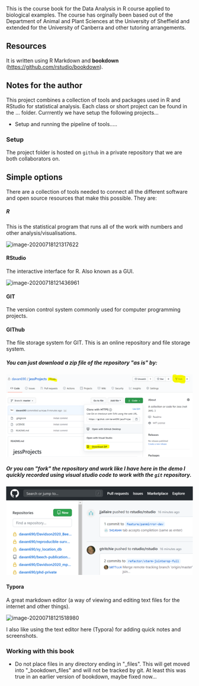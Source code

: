 This is the course book for the Data Analysis in R course applied to biological examples. The course has orginally been based out of the Department of Animal and Plant Sciences at the University of Sheffield and extended for the University of Canberra and other tutoring arrangements. 

## Resources

It is written using R Markdown and **bookdown** (https://github.com/rstudio/bookdown).

## Notes for the author

This project combines a collection of tools and packages used in R and RStudio for statistical analysis. Each class or short project can be found in the ... folder. Currrently we have setup the following projects...

- Setup and running the pipeline of tools.....

### Setup

The project folder is hosted on `github` in a private repository that we are both collaborators on. 

## Simple options

There are a collection of tools needed to connect all the different software and open source resources that make this possible. They are:

##### R

This is the statistical program that runs all of the work with numbers and other analysis/visualisations.

![image-20200718121317622](C:\Code\stats-for-bio\img\image-20200718121317622.png)

#### RStudio

The interactive interface for R. Also known as a GUI.

![image-20200718121436961](C:\Code\stats-for-bio\img\image-20200718121436961.png)

#### GIT

The version control system commonly used for computer programming projects.

#### GIThub

The file storage system for GIT. This is an online repository and file storage system.

##### You can just download a zip file of the repository "as is" by:

![How to Fork from a github account](./img/github-download-options.png)

##### Or you can "fork" the repository and work like I have here in the demo I quickly recorded using visual studio code to work with the `git` repository.

![github repository page](./img/github-repo-shot.png)



#### Typora

A great markdown editor (a way of viewing and editing text files for the internet and other things).

![image-20200718121518980](C:\Code\stats-for-bio\img\image-20200718121518980.png)

I also like using the text editor here (Typora) for adding quick notes and screenshots.

### Working with this book

*   Do not place files in any directory ending in "_files". This will get moved into "_bookdown_files" and will not be tracked by git. At least this was true in an earlier version of bookdown, maybe fixed now...



